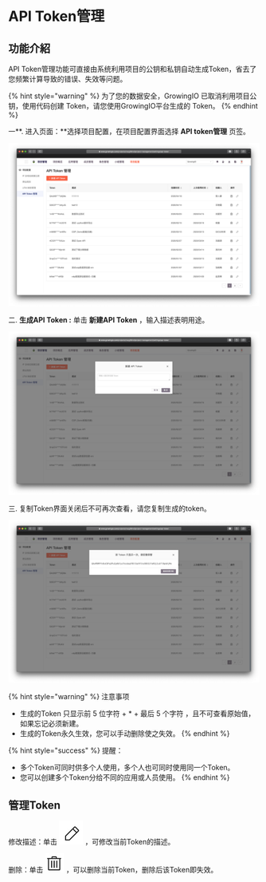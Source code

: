# API Token管理

## 功能介紹

API Token管理功能可直接由系统利用项目的公钥和私钥自动生成Token，省去了您频繁计算导致的错误、失效等问题。

{% hint style="warning" %}
为了您的数据安全，GrowingIO 已取消利用项目公钥，使用代码创建 Token，请您使用GrowingIO平台生成的 Token。
{% endhint %}

一**. 进入页面：**选择项目配置，在项目配置界面选择 **API token管理** 页签。

![](../../../.gitbook/assets/ying-mu-jie-tu-20200418-xia-wu-3.10.54.png)

二. **生成API Token :**  单击 **新建API Token** ，输入描述表明用途。

![](../../../.gitbook/assets/ying-mu-jie-tu-20200418-xia-wu-3.14.20.png)

三. 复制Token界面关闭后不可再次查看，请您复制生成的token。

![](../../../.gitbook/assets/ying-mu-jie-tu-20200418-xia-wu-3.10.49.png)

{% hint style="warning" %}
注意事项

* 生成的Token 只显示前 5 位字符 + \* + 最后 5 个字符 ，且不可查看原始值，如果忘记必须新建。
* 生成的Token永久生效，您可以手动删除使之失效。
{% endhint %}

{% hint style="success" %}
提醒：

* 多个Token可同时供多个人使用，多个人也可同时使用同一个Token。
* 您可以创建多个Token分给不同的应用或人员使用。
{% endhint %}

## 管理Token

修改描述：单击 ![](../../../.gitbook/assets/bian-ji-icon.png) ，可修改当前Token的描述。

删除：单击 ![](../../../.gitbook/assets/shan-chu-icon.png) ，可以删除当前Token，删除后该Token即失效。

